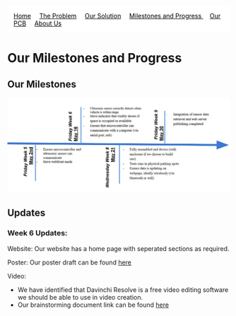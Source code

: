 <nav style="background-color: white; padding: 1em;">
  <a href="/" style="color:#000; margin-right: 15px; text-decoration: underline;">Home</a>
  <a href="/problem" style="color:#000; margin-right: 15px; text-decoration: underline;">The Problem</a>
  <a href="/solution" style="color: #000; margin-right: 15px; text-decoration: underline;">Our Solution</a>
  <a href="/milestones_progress" style="color:#000; margin-right: 15px; text-decoration: underline;"> Milestones and Progress </a>
  <a href="/pcb" style="color:#000;margin-right: 15px;  text-decoration: underline;">Our PCB</a>
  <a href="/team" style="color:#000; margin-right: 15px; text-decoration: underline;">About Us</a>
</nav>

# Our Milestones and Progress



## Our Milestones
![Milestone Timeline Image](source/solution/milestone_timeline.JPG)



## Updates


### Week 6 Updates:

Website: Our website has a home page with seperated sections as required.

Poster: Our poster draft can be found [here](https://docs.google.com/presentation/d/1rFXBSj3DbrjLsAPUIrnIcoYYUYrfbvTKr-7pOcrXOec/edit?usp=sharing)

Video:

- We have identified that Davinchi Resolve is a free video editing software we should be able to use in video creation.
- Our brainstorming document link can be found [here](https://docs.google.com/document/d/10_ftLWyBoUnVmPoIE4VHaFJpjuLpyQf4ek2ec_xqJh0/edit?usp=sharing) 